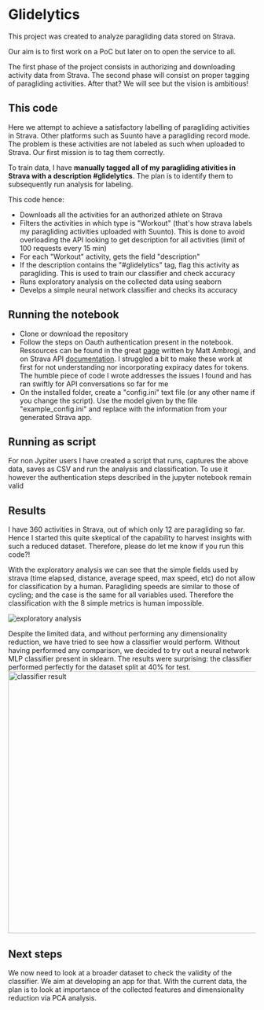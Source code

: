# Glidelytics
This project was created to analyze paragliding data stored on Strava.

Our aim is to first work on a PoC but later on to open the service to all.

The first phase of the project consists in authorizing and downloading activity data from Strava. The second phase will consist on proper tagging of paragliding activities. After that? We will see but the vision is ambitious!

## This code
Here we attempt to achieve a satisfactory labelling of paragliding activities in Strava. Other platforms such as Suunto have a paragliding record mode. The problem is these activities are not labeled as such when uploaded to Strava. Our first mission is to tag them correctly.

To train data, I have <b>manually tagged all of my paragliding ativities in Strava with a description #glidelytics</b>. The plan is to identify them to subsequently run analysis for labeling.

This code hence:
- Downloads all the activities for an authorized athlete on Strava
- Filters the activities in which type is "Workout" (that's how strava labels my paragliding activities uploaded with Suunto). This is done to avoid overloading the API looking to get description for all activities (limit of 100 requests every 15 min)
- For each "Workout" activity, gets the field "description"
- If the description contains the "#glidelytics" tag, flag this activity as paragliding. This is used to train our classifier and check accuracy
- Runs exploratory analysis on the collected data using seaborn
- Develps a simple neural network classifier and checks its accuracy

## Running the notebook
- Clone or download the repository
- Follow the steps on Oauth authentication present in the notebook. Ressources can be found in the great [page](https://towardsdatascience.com/using-the-strava-api-and-pandas-to-explore-your-activity-data-d94901d9bfde) written by Matt Ambrogi, and on Strava API [documentation](https://developers.strava.com/docs/authentication/). I struggled a bit to make these work at first for not understanding nor incorporating expiracy dates for tokens. The humble piece of code I wrote addresses the issues I found and has ran swiftly for API conversations so far for me
- On the installed folder, create a "config.ini" text file (or any other name if you change the script). Use the model given by the file "example_config.ini" and replace with the information from your generated Strava app.

## Running as script
For non Jypiter users I have created a script that runs, captures the above data, saves as CSV and run the analysis and classification. To use it however the authentication steps described in the jupyter notebook remain valid

## Results
I have 360 activities in Strava, out of which only 12 are paragliding so far. Hence I started this quite skeptical of the capability to harvest insights with such a reduced dataset. Therefore, please do let me know if you run this code?!

With the exploratory analysis we can see that the simple fields used by strava (time elapsed, distance, average speed, max speed, etc) do not allow for classification by a human. Paragliding speeds are similar to those of cycling; and the case is the same for all variables used. Therefore the classification with the 8 simple metrics is human impossible.

![exploratory analysis](https://user-images.githubusercontent.com/28501381/161739375-a55ab513-49fe-4c70-8f55-fa99a58a0a76.png)

Despite the limited data, and without performing any dimensionality reduction, we have tried to see how a classifier would perform. Without having performed any comparison, we decided to try out a neural network MLP classifier present in sklearn.
The results were surprising: the classifier performed perfectly for the dataset split at 40% for test.
<img width="533" alt="classifier result" src="https://user-images.githubusercontent.com/28501381/161739847-337b374d-a68f-4094-add3-95836303ab04.png">

## Next steps
We now need to look at a broader dataset to check the validity of the classifier. We aim at developing an app for that.
With the current data, the plan is to look at importance of the collected features and dimensionality reduction via PCA analysis.
